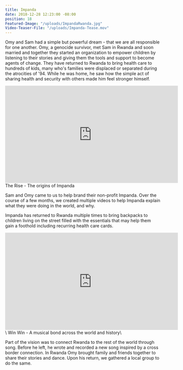 ```yaml
---
title: Impanda
date: 2018-12-28 12:23:00 -08:00
position: 18
Featured-Image: "/uploads/ImpandaRwanda.jpg"
Video-Teaser-File: "/uploads/Impanda-Tease.mov"
---
```


Omy and Sam had a simple but powerful dream - that we are all responsible for one another. Omy, a genocide survivor, met Sam in Rwanda and soon married and together they started an organization to empower children by listening to their stories and giving them the tools and support to become agents of change.  They have returned to Rwanda to bring health care to hundreds of kids, many who's families were displaced or separated during the atrocities of '94. While he was home, he saw how the simple act of sharing health and security with others made him feel stronger himself. 

<iframe width="560" height="315" src="https://www.youtube.com/embed/TjWqFQDQmQ4" frameborder="0" allow="accelerometer; autoplay; encrypted-media; gyroscope; picture-in-picture" allowfullscreen></iframe>
The Rise - The origins of Impanda

Sam and Omy came to us to help brand their non-profit Impanda. Over the course of a few months, we created multiple videos to help Impanda explain what they were doing in the world, and why. 

Impanda has returned to Rwanda multiple times to bring backpacks to children living on the street filled with the essentials that may help them gain a foothold including recurring health care cards. 

<iframe width="560" height="315" src="https://www.youtube.com/embed/GFku2gFC0NI" frameborder="0" allow="accelerometer; autoplay; encrypted-media; gyroscope; picture-in-picture" allowfullscreen></iframe>\
Win Win - A musical bond across the world and history\

Part of the vision was to connect Rwanda to the rest of the world through song. Before he left, he wrote and recorded a new song inspired by a cross border connection.  In Rwanda Omy brought family and friends together to share their stories and dance. Upon his return, we gathered a local group to do the same.